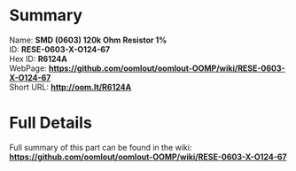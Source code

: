 
Summary
=================
  
Name: __SMD (0603) 120k Ohm Resistor 1%__    
ID: __RESE-0603-X-O124-67__   
Hex ID: __R6124A__   
WebPage: __https://github.com/oomlout/oomlout-OOMP/wiki/RESE-0603-X-O124-67__   
Short URL: __http://oom.lt/R6124A__   

Full Details
==========================
Full summary of this part can be found in the wiki:   
__https://github.com/oomlout/oomlout-OOMP/wiki/RESE-0603-X-O124-67__    

